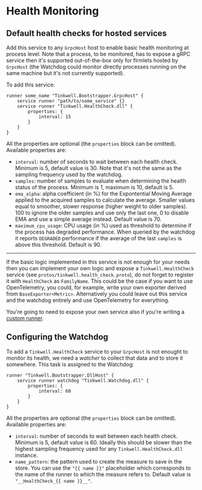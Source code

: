 # Health Monitoring

## Default health checks for hosted services

Add this service to any `GrpcHost` host to enable basic health monitoring at process level. Note that a process, to be monitored, has to expose a gRPC service then it's supported out-of-the-box only for firmlets hosted by `GrpcHost` (the Watchdog could monitor directly processes running on the same machine but it's not currently supported).

To add this service:

```
runner some_name "Tinkwell.Bootstrapper.GrpcHost" {
    service runner "path/to/some_service" {}
    service runner "Tinkwell.HealthCheck.dll" {
        properties: {
            interval: 15
        }
    }
}
```

All the properties are optional (the `properties` block can be omitted). Available properties are:

* `interval`: number of seconds to wait between each health check. Minimum is 5, default value is 30. Note that it's not the same as the sampling frequency used by the watchdog.
* `samples`: number of samples to evaluate when determining the health status of the process. Minimum is 1, maximum is 10, default is 5.
* `ema_alpha`: alpha coefficient (in %) for the Expontential Moving Average applied to the acquired samples to calculate the average. Smaller values equal to smoother, slower response (higher weight to older samples). 100 to ignore the older samples and use only the last one, 0 to disable EMA and use a simple average instead. Default value is 70.
* `maximum_cpu_usage`: CPU usage (in %) used as threshold to determine if the process has degraded performance. When queried by the watchdog it reports `DEGRADED` performance if the average of the last `samples` is above this threshold. Default is 90.
---
If the basic logic implemented in this service is not enough for your needs then you can implement your own logic and expose a `Tinkwell.HealthCheck` service (see `protos/tinkwell.health_check.proto`), do not forget to register it with `HealthCheck` as `FamilyName`. This could be the case if you want to use OpenTelemetry, you could, for example, write your own exporter derived from `BaseExporter<Metric>`. Alternatively you could leave out this service and the watchdog entirely and use OpenTelemetry for everything.

You're going to need to expose your own service also if you're writing a [custom runner](Custom%20runners.md).

## Configuring the Watchdog

To add a `Tinkwell.HealthCheck` service to your `GrpcHost` is not enought to monitor its health, we need a _watcher_ to collect that data and to store it somewhere. This task is assigned to the Watchdog:

```
runner "Tinkwell.Bootstrapper.DllHost" {
    service runner watchdog "Tinkwell.Watchdog.dll" {
        properties: {
            interval: 60
        }
    }
}
```

All the properties are optional (the `properties` block can be omitted). Available properties are:

* `interval`: number of seconds to wait between each health check. Minimum is 5, default value is 60. Ideally this should be slower than the highest sampling frequency used for any `Tinkwell.HealthCheck.dll` instance.
* `name_pattern`: the pattern used to create the measure to save in the store. You can use the `"{{ name }}"` placeholder which corresponds to the name of the runner to which the measure refers to. Default value is `"__HealthCheck_{{ name }}__"`.
